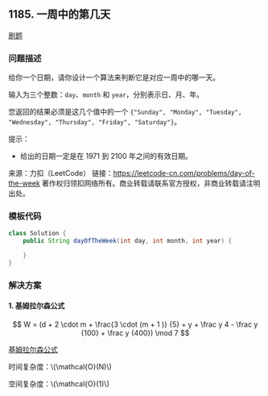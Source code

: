 <script src="https://cdn.bootcss.com/mathjax/2.7.7/MathJax.js?config=TeX-AMS-MML_HTMLorMML"></script>

## 1185. 一周中的第几天

[刷题](qu1185/solu/Solution.java)

### 问题描述

给你一个日期，请你设计一个算法来判断它是对应一周中的哪一天。

输入为三个整数：`day`、`month` 和 `year`，分别表示日、月、年。

您返回的结果必须是这几个值中的一个 `{"Sunday", "Monday", "Tuesday", "Wednesday", "Thursday", "Friday", "Saturday"}`。

提示：

* 给出的日期一定是在 1971 到 2100 年之间的有效日期。


来源：力扣（LeetCode）
链接：https://leetcode-cn.com/problems/day-of-the-week
著作权归领扣网络所有。商业转载请联系官方授权，非商业转载请注明出处。

### 模板代码

``` java
class Solution {
    public String dayOfTheWeek(int day, int month, int year) {

    }
}
```

### 解决方案

#### 1. 基姆拉尔森公式

$$
W =  (d + 2 \cdot m + \frac{3 \cdot (m + 1 )} {5} + y + \frac y 4 - \frac y {100} + \frac y {400}) \mod  7 
$$

[基姆拉尔森公式](qu1185/solu1/Solution.java)

时间复杂度：\\(\mathcal{O}(N)\\)

空间复杂度：\\(\mathcal{O}(1)\\)
